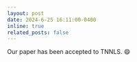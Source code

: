 ```yaml
---
layout: post
date: 2024-6-25 16:11:00-0400
inline: true
related_posts: false
---
```


Our paper has been accepted to TNNLS. :smile: